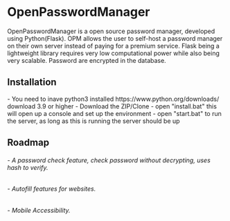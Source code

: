 # OpenPasswordManager
OpenPasswordManager is a open source password manager, developed using Python(Flask).
OPM allows the user to self-host a password manager on their own server instead of paying for a premium service.
Flask being a lightweight library requires very low computational power while also being very scalable.
Password are encrypted in the database.

<h2>Installation</h3>
- You need to inave python3 installed https://www.python.org/downloads/ download 3.9 or higher
- Download the ZIP/Clone
- open "install.bat" this will open up a console and set up the environment
- open "start.bat" to run the server, as long as this is running  the server should be up

<h2>Roadmap</h2>
<h6>- A password check feature, check password without decrypting, uses hash to verify.</h6>
<h6>- Autofill features for websites.</h6>
<h6>- Mobile Accessibility.</h6>
